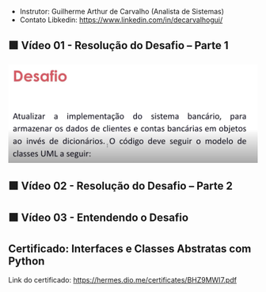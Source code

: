 - Instrutor: Guilherme Arthur de Carvalho (Analista de Sistemas)
- Contato Libkedin: https://www.linkedin.com/in/decarvalhogui/

## 🟩 Vídeo 01 - Resolução do Desafio – Parte 1

<p align="center">
    <img src="images/image.png" alt="" width="720">
</p>

## 🟩 Vídeo 02 - Resolução do Desafio – Parte 2

## 🟩 Vídeo 03 - Entendendo o Desafio




## Certificado: Interfaces e Classes Abstratas com Python
Link do certificado: https://hermes.dio.me/certificates/BHZ9MWI7.pdf